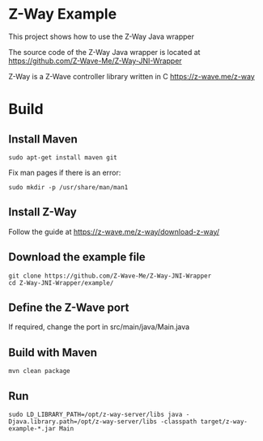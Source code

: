 # Z-Way Example

This project shows how to use the Z-Way Java wrapper

The source code of the Z-Way Java wrapper is located at https://github.com/Z-Wave-Me/Z-Way-JNI-Wrapper

Z-Way is a Z-Wave controller library written in C https://z-wave.me/z-way

# Build

## Install Maven 

```
sudo apt-get install maven git
```

Fix man pages if there is an error:
```
sudo mkdir -p /usr/share/man/man1
```

## Install Z-Way

Follow the guide at https://z-wave.me/z-way/download-z-way/

## Download the example file

```
git clone https://github.com/Z-Wave-Me/Z-Way-JNI-Wrapper
cd Z-Way-JNI-Wrapper/example/
```

## Define the Z-Wave port

If required, change the port in src/main/java/Main.java

## Build with Maven

```
mvn clean package
```

## Run

```
sudo LD_LIBRARY_PATH=/opt/z-way-server/libs java -Djava.library.path=/opt/z-way-server/libs -classpath target/z-way-example-*.jar Main
```
